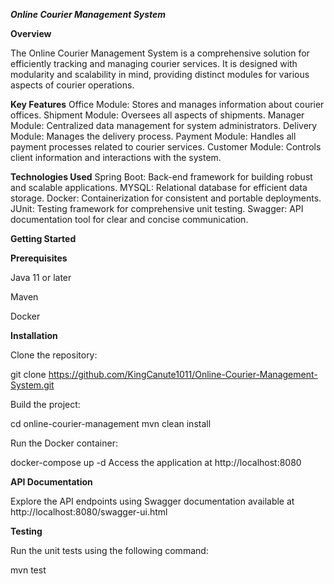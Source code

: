***Online Courier Management System***


**Overview**

The Online Courier Management System is a comprehensive solution for efficiently tracking and managing courier services. It is designed with modularity and scalability in mind, providing distinct modules for various aspects of courier operations.

**Key Features**
Office Module: Stores and manages information about courier offices.
Shipment Module: Oversees all aspects of shipments.
Manager Module: Centralized data management for system administrators.
Delivery Module: Manages the delivery process.
Payment Module: Handles all payment processes related to courier services.
Customer Module: Controls client information and interactions with the system.

**Technologies Used**
Spring Boot: Back-end framework for building robust and scalable applications.
MYSQL: Relational database for efficient data storage.
Docker: Containerization for consistent and portable deployments.
JUnit: Testing framework for comprehensive unit testing.
Swagger: API documentation tool for clear and concise communication.

**Getting Started**

**Prerequisites**

Java 11 or later

Maven

Docker

**Installation**

Clone the repository:



git clone https://github.com/KingCanute1011/Online-Courier-Management-System.git

Build the project:



cd online-courier-management
mvn clean install

Run the Docker container:



docker-compose up -d
Access the application at http://localhost:8080

**API Documentation**

Explore the API endpoints using Swagger documentation available at http://localhost:8080/swagger-ui.html

**Testing**

Run the unit tests using the following command:



mvn test
